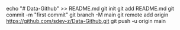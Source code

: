 echo "# Data-Github" >> README.md
git init
git add README.md
git commit -m "first commit"
git branch -M main
git remote add origin https://github.com/sdev-z/Data-Github.git
git push -u origin main
